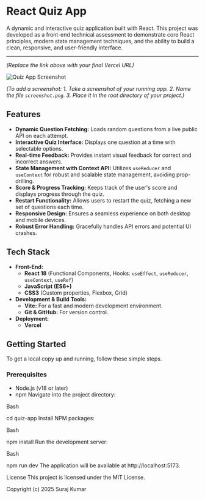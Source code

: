 # React Quiz App

A dynamic and interactive quiz application built with React. This project was developed as a front-end technical assessment to demonstrate core React principles, modern state management techniques, and the ability to build a clean, responsive, and user-friendly interface.

---



*(Replace the link above with your final Vercel URL)*

![Quiz App Screenshot](./screenshot.png)

*(To add a screenshot: 1. Take a screenshot of your running app. 2. Name the file `screenshot.png`. 3. Place it in the root directory of your project.)*

## Features

- **Dynamic Question Fetching:** Loads random questions from a live public API on each attempt.
- **Interactive Quiz Interface:** Displays one question at a time with selectable options.
- **Real-time Feedback:** Provides instant visual feedback for correct and incorrect answers.
- **State Management with Context API:** Utilizes `useReducer` and `useContext` for robust and scalable state management, avoiding prop-drilling.
- **Score & Progress Tracking:** Keeps track of the user's score and displays progress through the quiz.
- **Restart Functionality:** Allows users to restart the quiz, fetching a new set of questions each time.
- **Responsive Design:** Ensures a seamless experience on both desktop and mobile devices.
- **Robust Error Handling:** Gracefully handles API errors and potential UI crashes.

## Tech Stack

- **Front-End:**
  - **React 18** (Functional Components, Hooks: `useEffect`, `useReducer`, `useContext`, `useRef`)
  - **JavaScript (ES6+)**
  - **CSS3** (Custom properties, Flexbox, Grid)
- **Development & Build Tools:**
  - **Vite:** For a fast and modern development environment.
  - **Git & GitHub:** For version control.
- **Deployment:**
  - **Vercel**

## Getting Started

To get a local copy up and running, follow these simple steps.

### Prerequisites

- Node.js (v18 or later)
- npm
Navigate into the project directory:

Bash

cd quiz-app
Install NPM packages:

Bash

npm install
Run the development server:

Bash

npm run dev
The application will be available at http://localhost:5173.

License
This project is licensed under the MIT License.


Copyright (c) 2025 Suraj Kumar
